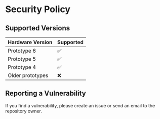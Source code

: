 # Security Policy

## Supported Versions

| Hardware Version | Supported          |
| ---------------- | ------------------ |
| Prototype 6      | :white_check_mark: |
| Prototype 5      | :white_check_mark: |
| Prototype 4      | :white_check_mark: |
| Older prototypes | :x:                |

## Reporting a Vulnerability

If you find a vulnerability, please create an issue or send
an email to the repository owner.
